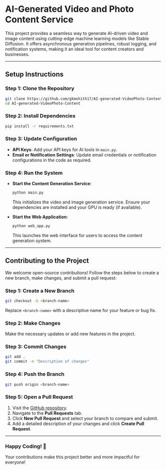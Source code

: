 
# AI-Generated Video and Photo Content Service

This project provides a seamless way to generate AI-driven video and image content using cutting-edge machine learning models like Stable Diffusion. It offers asynchronous generation pipelines, robust logging, and notification systems, making it an ideal tool for content creators and businesses.

---

## Setup Instructions

### Step 1: Clone the Repository
```bash
git clone https://github.com/gkmohith17/AI-generated-VideoPhoto-Content.git
cd AI-generated-VideoPhoto-Content
```

### Step 2: Install Dependencies
```bash
pip install -r requirements.txt
```

### Step 3: Update Configuration
- **API Keys**: Add your API keys for AI tools in `main.py`.
- **Email or Notification Settings**: Update email credentials or notification configurations in the code as required.

### Step 4: Run the System
- **Start the Content Generation Service**:
  ```bash
  python main.py
  ```
  This initializes the video and image generation service. Ensure your dependencies are installed and your GPU is ready (if available).
  
- **Start the Web Application**:
  ```bash
  python web_app.py
  ```
  This launches the web interface for users to access the content generation system.

---

## Contributing to the Project

We welcome open-source contributions! Follow the steps below to create a new branch, make changes, and submit a pull request:

### Step 1: Create a New Branch
```bash
git checkout -b <branch-name>
```
Replace `<branch-name>` with a descriptive name for your feature or bug fix.

### Step 2: Make Changes
Make the necessary updates or add new features in the project.

### Step 3: Commit Changes
```bash
git add .
git commit -m "Description of changes"
```

### Step 4: Push the Branch
```bash
git push origin <branch-name>
```

### Step 5: Open a Pull Request
1. Visit the [GitHub repository](https://github.com/gkmohith17/AI-generated-VideoPhoto-Content).
2. Navigate to the **Pull Requests** tab.
3. Click **New Pull Request** and select your branch to compare and submit.
4. Add a detailed description of your changes and click **Create Pull Request**.

---

### Happy Coding! 🎉
Your contributions make this project better and more impactful for everyone!
```

